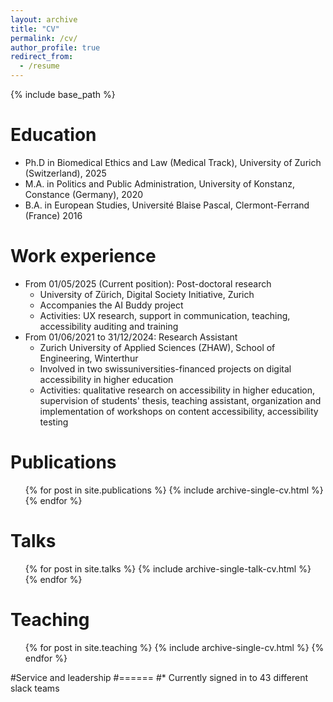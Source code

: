 ```yaml
---
layout: archive
title: "CV"
permalink: /cv/
author_profile: true
redirect_from:
  - /resume
---
```


{% include base_path %}

Education
======
* Ph.D in Biomedical Ethics and Law (Medical Track), University of Zurich (Switzerland), 2025
* M.A. in Politics and Public Administration, University of Konstanz, Constance (Germany), 2020
* B.A. in European Studies, Université Blaise Pascal, Clermont-Ferrand (France) 2016

Work experience
======
* From 01/05/2025 (Current position): Post-doctoral research
  * University of Zürich, Digital Society Initiative, Zurich
  * Accompanies the AI Buddy project
  * Activities: UX research, support in communication, teaching, accessibility auditing and training
* From 01/06/2021 to 31/12/2024: Research Assistant
  * Zurich University of Applied Sciences (ZHAW), School of Engineering, Winterthur 
  * Involved in two swissuniversities-financed projects on digital accessibility in higher education
  * Activities: qualitative research on accessibility in higher education, supervision of students' thesis, teaching assistant, organization and implementation of workshops on content accessibility, accessibility testing
 
Publications
======
  <ul>{% for post in site.publications %}
    {% include archive-single-cv.html %}
  {% endfor %}</ul>
  
Talks
======
  <ul>{% for post in site.talks %}
    {% include archive-single-talk-cv.html %}
  {% endfor %}</ul>
  
Teaching
======
  <ul>{% for post in site.teaching %}
    {% include archive-single-cv.html %}
  {% endfor %}</ul>
  
#Service and leadership
#======
#* Currently signed in to 43 different slack teams
